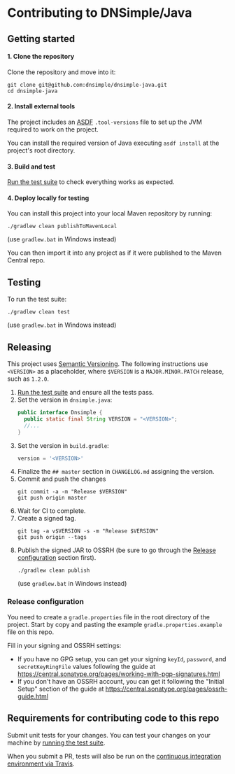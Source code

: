 # Contributing to DNSimple/Java

## Getting started

#### 1. Clone the repository

Clone the repository and move into it:

```shell
git clone git@github.com:dnsimple/dnsimple-java.git
cd dnsimple-java
```

#### 2. Install external tools

The project includes an [ASDF](https://github.com/asdf-vm/asdf) `.tool-versions` file to set up the JVM required to work on the project.

You can install the required version of Java executing `asdf install` at the project's root directory.

#### 3. Build and test

[Run the test suite](#testing) to check everything works as expected.

#### 4. Deploy locally for testing

You can install this project into your local Maven repository by running:

```shell
./gradlew clean publishToMavenLocal
```
(use `gradlew.bat` in Windows instead)

You can then import it into any project as if it were published to the Maven Central repo. 

## Testing

To run the test suite:

```shell
./gradlew clean test
```
(use `gradlew.bat` in Windows instead)

## Releasing

This project uses [Semantic Versioning](https://semver.org/). The following instructions use `<VERSION>` as a placeholder, where `$VERSION` is a `MAJOR.MINOR.PATCH` release, such as `1.2.0`.

1. [Run the test suite](#testing) and ensure all the tests pass.
1. Set the version in `dnsimple.java`:
    ```java
    public interface Dnsimple {
      public static final String VERSION = "<VERSION>";
      //...
    }
    ```
1. Set the version in `build.gradle`:
    ```groovy
    version = '<VERSION>'
    ```
1. Finalize the `## master` section in `CHANGELOG.md` assigning the version.
1. Commit and push the changes
    ```shell
    git commit -a -m "Release $VERSION"
    git push origin master
    ```
1. Wait for CI to complete.
1. Create a signed tag.
    ```shell
    git tag -a v$VERSION -s -m "Release $VERSION"
    git push origin --tags
    ```
1. Publish the signed JAR to OSSRH (be sure to go through the [Release configuration](#release-configuration) section first).
    ```shell
    ./gradlew clean publish
    ```
    (use `gradlew.bat` in Windows instead)

### Release configuration

You need to create a `gradle.properties` file in the root directory of the project. Start by copy and pasting the example `gradle.properties.example` file on this repo.

Fill in your signing and OSSRH settings:
- If you have no GPG setup, you can get your signing `keyId`, `password`, and `secretKeyRingFile` values following the guide at https://central.sonatype.org/pages/working-with-pgp-signatures.html
- If you don't have an OSSRH account, you can get it following the "Initial Setup" section of the guide at https://central.sonatype.org/pages/ossrh-guide.html

## Requirements for contributing code to this repo

Submit unit tests for your changes. You can test your changes on your machine by [running the test suite](#testing).

When you submit a PR, tests will also be run on the [continuous integration environment via Travis](https://travis-ci.org/dnsimple/dnsimple-java).
